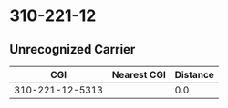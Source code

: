 # 310-221-12
## Unrecognized Carrier


| CGI | Nearest CGI | Distance |
|-----|-------------|----------|
| 310-221-12-5313 |  | 0.0 |
